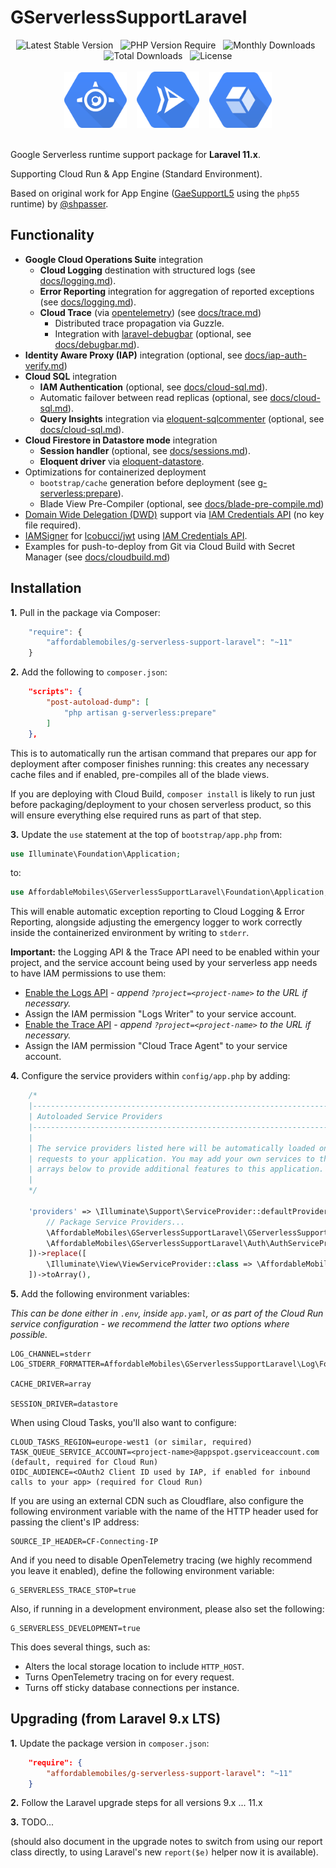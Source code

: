 # GServerlessSupportLaravel

<div align="center">
    <img alt="Latest Stable Version" src="https://poser.pugx.org/affordablemobiles/g-serverless-support-laravel/v/stable?style=for-the-badge">
    &nbsp;
    <img alt="PHP Version Require" src="https://poser.pugx.org/affordablemobiles/g-serverless-support-laravel/require/php?style=for-the-badge">
    &nbsp;
    <img alt="Monthly Downloads" src="https://poser.pugx.org/affordablemobiles/g-serverless-support-laravel/d/monthly?style=for-the-badge">
    &nbsp;
    <img alt="Total Downloads" src="https://poser.pugx.org/affordablemobiles/g-serverless-support-laravel/downloads?style=for-the-badge">
    &nbsp;
    <img alt="License" src="https://poser.pugx.org/affordablemobiles/g-serverless-support-laravel/license?style=for-the-badge">
    <br>
    <br>
    <img alt="Google App Engine" width="100" src="docs/images/icons/app-engine.png">
    &nbsp;&nbsp;
    <img alt="Google Cloud Run" width="100" src="docs/images/icons/cloud-run.png">
    &nbsp;&nbsp;
    <img alt="Google Operations Suite" width="100" src="docs/images/icons/operations-suite.png">
</div>
<br>

Google Serverless runtime support package for **Laravel 11.x**.

Supporting Cloud Run & App Engine (Standard Environment).

Based on original work for App Engine ([GaeSupportL5](https://github.com/shpasser/GaeSupportL5) using the `php55` runtime) by [@shpasser](https://github.com/shpasser).

## Functionality
* **Google Cloud Operations Suite** integration
    * **Cloud Logging** destination with structured logs (see [docs/logging.md](docs/logging.md)).
    * **Error Reporting** integration for aggregation of reported exceptions (see [docs/logging.md](docs/logging.md#error-reporting)).
    * **Cloud Trace** (via [opentelemetry](https://github.com/open-telemetry/opentelemetry-php)) (see [docs/trace.md](docs/trace.md))
        * Distributed trace propagation via Guzzle.
        * Integration with [laravel-debugbar](https://github.com/barryvdh/laravel-debugbar) (optional, see [docs/debugbar.md](docs/debugbar.md)).
* **Identity Aware Proxy (IAP)** integration (optional, see [docs/iap-auth-verify.md](docs/iap-auth-verify.md))
* **Cloud SQL** integration
    * **IAM Authentication** (optional, see [docs/cloud-sql.md](docs/cloud-sql.md#iam-authentication)).
    * Automatic failover between read replicas (optional, see [docs/cloud-sql.md](docs/cloud-sql.md#multiple-read-replicas)).
    * **Query Insights** integration via [eloquent-sqlcommenter](https://github.com/affordablemobiles/eloquent-sqlcommenter) (optional, see [docs/cloud-sql.md](docs/cloud-sql.md#query-insights)).
* **Cloud Firestore in Datastore mode** integration
    * **Session handler** (optional, see [docs/sessions.md](docs/sessions.md)).
    * **Eloquent driver** via [eloquent-datastore](https://github.com/affordablemobiles/eloquent-datastore).
* Optimizations for containerized deployment
    * `bootstrap/cache` generation before deployment (see [g-serverless:prepare](src/AffordableMobiles/GServerlessSupportLaravel/Console/GServerlessPrepareCommand.php)).
    * Blade View Pre-Compiler (optional, see [docs/blade-pre-compile.md](docs/blade-pre-compile.md))
* [Domain Wide Delegation (DWD)](src/AffordableMobiles/GServerlessSupportLaravel/Integration/Google/Credentials/GCEDWDCredentials.php#12) support via [IAM Credentials API](https://cloud.google.com/iam/docs/reference/credentials/rest) (no key file required).
* [IAMSigner](src/AffordableMobiles/GServerlessSupportLaravel/Integration/JWT/Signer/IAMSigner.php) for [lcobucci/jwt](https://github.com/lcobucci/jwt) using [IAM Credentials API](https://cloud.google.com/iam/docs/reference/credentials/rest).
* Examples for push-to-deploy from Git via Cloud Build with Secret Manager (see [docs/cloudbuild.md](docs/cloudbuild.md))

## Installation

**1.** Pull in the package via Composer:

```js
    "require": {
        "affordablemobiles/g-serverless-support-laravel": "~11"
    }
```

**2.** Add the following to `composer.json`:

```json
    "scripts": {
        "post-autoload-dump": [
            "php artisan g-serverless:prepare"
        ]
    },
```

This is to automatically run the artisan command that prepares our app for deployment after composer finishes running: this creates any necessary cache files and if enabled, pre-compiles all of the blade views.

If you are deploying with Cloud Build, `composer install` is likely to run just before packaging/deployment to your chosen serverless product, so this will ensure everything else required runs as part of that step.

**3.** Update the `use` statement at the top of `bootstrap/app.php` from:

```php
use Illuminate\Foundation\Application;
```

to:

```php
use AffordableMobiles\GServerlessSupportLaravel\Foundation\Application;
```

This will enable automatic exception reporting to Cloud Logging & Error Reporting, alongside adjusting the emergency logger to work correctly inside the containerized environment by writing to `stderr`.

**Important:** the Logging API & the Trace API need to be enabled within your project, and the service account being used by your serverless app needs to have IAM permissions to use them:

* [Enable the Logs API](https://console.cloud.google.com/apis/api/logging.googleapis.com/overview) - _append `?project=<project-name>` to the URL if necessary._
* Assign the IAM permission "Logs Writer" to your service account.
* [Enable the Trace API](https://console.cloud.google.com/apis/api/cloudtrace.googleapis.com/overview) - _append `?project=<project-name>` to the URL if necessary._
* Assign the IAM permission "Cloud Trace Agent" to your service account.

**4.** Configure the service providers within `config/app.php` by adding:

```php
    /*
    |--------------------------------------------------------------------------
    | Autoloaded Service Providers
    |--------------------------------------------------------------------------
    |
    | The service providers listed here will be automatically loaded on any
    | requests to your application. You may add your own services to the
    | arrays below to provide additional features to this application.
    |
    */

    'providers' => \Illuminate\Support\ServiceProvider::defaultProviders()->merge([
        // Package Service Providers...
        \AffordableMobiles\GServerlessSupportLaravel\GServerlessSupportServiceProvider::class,
        \AffordableMobiles\GServerlessSupportLaravel\Auth\AuthServiceProvider::class,
    ])->replace([
        \Illuminate\View\ViewServiceProvider::class => \AffordableMobiles\GServerlessSupportLaravel\View\ViewServiceProvider::class,
    ])->toArray(),
```

**5.** Add the following environment variables:

_This can be done either in `.env`, inside `app.yaml`, or as part of the Cloud Run service configuration - we recommend the latter two options where possible._

```
LOG_CHANNEL=stderr
LOG_STDERR_FORMATTER=AffordableMobiles\GServerlessSupportLaravel\Log\Formatter\JsonFormatter

CACHE_DRIVER=array

SESSION_DRIVER=datastore
```

When using Cloud Tasks, you'll also want to configure:

```
CLOUD_TASKS_REGION=europe-west1 (or similar, required)
TASK_QUEUE_SERVICE_ACCOUNT=<project-name>@appspot.gserviceaccount.com (default, required for Cloud Run)
OIDC_AUDIENCE=<OAuth2 Client ID used by IAP, if enabled for inbound calls to your app> (required for Cloud Run)
```

If you are using an external CDN such as Cloudflare, also configure the following environment variable with the name of the HTTP header used for passing the client's IP address:

```
SOURCE_IP_HEADER=CF-Connecting-IP
```

And if you need to disable OpenTelemetry tracing (we highly recommend you leave it enabled), define the following environment variable:

```
G_SERVERLESS_TRACE_STOP=true
```

Also, if running in a development environment, please also set the following:

```
G_SERVERLESS_DEVELOPMENT=true
```

This does several things, such as:

* Alters the local storage location to include `HTTP_HOST`.
* Turns OpenTelemetry tracing on for every request.
* Turns off sticky database connections per instance.

## Upgrading (from Laravel 9.x LTS)

**1.** Update the package version in `composer.json`:

```json
    "require": {
        "affordablemobiles/g-serverless-support-laravel": "~11"
    }
```

**2.** Follow the Laravel upgrade steps for all versions 9.x ... 11.x

**3.** TODO...

(should also document in the upgrade notes to switch from using our report class directly, to using Laravel's new `report($e)` helper now it is available).